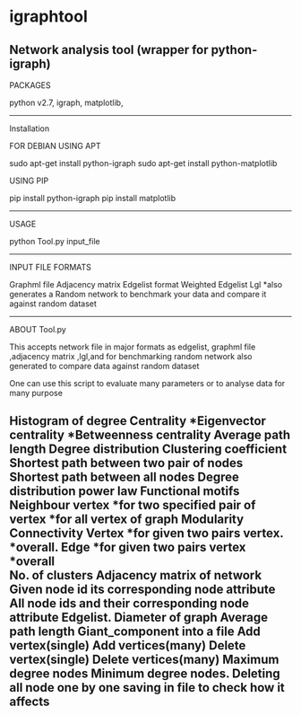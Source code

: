 # igraphtool
Network analysis tool (wrapper for python-igraph)
-------------------------------------------------

PACKAGES 

python v2.7,
igraph,
matplotlib,

--------------------------------

Installation

FOR DEBIAN USING APT

sudo apt-get install python-igraph
sudo apt-get install python-matplotlib

USING PIP

pip install python-igraph
pip install  matplotlib

---------------------------------

USAGE

python Tool.py input_file

----------------------------------

INPUT FILE FORMATS

Graphml file
Adjacency matrix
Edgelist format
Weighted Edgelist
Lgl 
*also generates a Random network to benchmark your data and compare it against random dataset  

-----------------------------------------

ABOUT Tool.py 

This accepts network file in major formats as edgelist, graphml file ,adjacency matrix ,lgl,and for benchmarking random network also generated to compare data against random dataset 

One can use this script to evaluate many parameters or to analyse data for many purpose 
 
Histogram  of degree 
Centrality
*Eigenvector centrality
*Betweenness centrality
Average path length
Degree distribution
Clustering coefficient
Shortest path between two pair of nodes 
Shortest path between all nodes
Degree distribution power law
Functional motifs
Neighbour vertex
*for two specified pair of vertex
*for all vertex of graph
Modularity  
Connectivity 
Vertex *for given two pairs vertex.  
*overall.
    Edge   *for given two pairs  vertex
*overall  
No. of clusters
Adjacency matrix of network
Given node id its corresponding node  attribute 
All node ids and their  corresponding node attribute 
Edgelist.
Diameter of graph 
Average path length
Giant_component into a file 
Add vertex(single)
Add vertices(many)
Delete vertex(single)
Delete vertices(many)
Maximum degree   nodes
Minimum degree nodes.
Deleting all node one by one  saving in file to check how it affects 
----------------------------------------------------------------------




